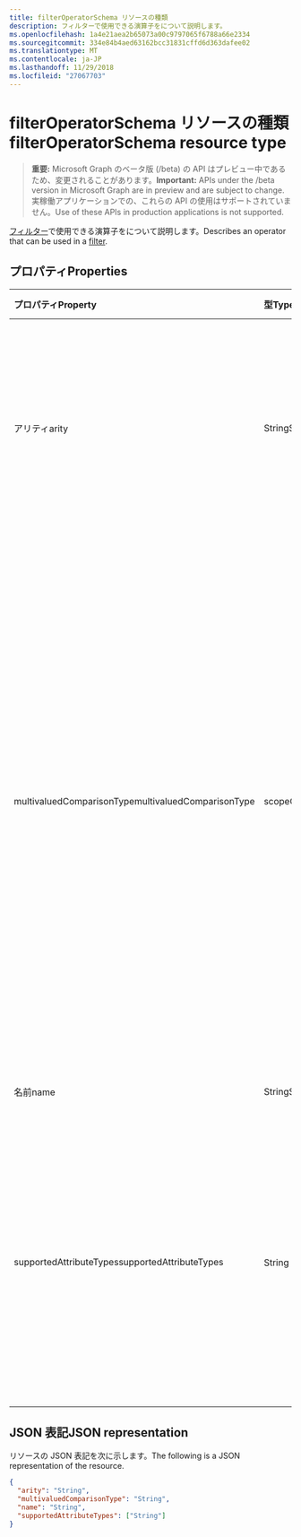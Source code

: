 ```yaml
---
title: filterOperatorSchema リソースの種類
description: フィルターで使用できる演算子をについて説明します。
ms.openlocfilehash: 1a4e21aea2b65073a00c9797065f6788a66e2334
ms.sourcegitcommit: 334e84b4aed63162bcc31831cffd6d363dafee02
ms.translationtype: MT
ms.contentlocale: ja-JP
ms.lasthandoff: 11/29/2018
ms.locfileid: "27067703"
---
```

# <a name="filteroperatorschema-resource-type"></a><span data-ttu-id="d0720-103">filterOperatorSchema リソースの種類</span><span class="sxs-lookup"><span data-stu-id="d0720-103">filterOperatorSchema resource type</span></span>

> <span data-ttu-id="d0720-104">**重要:** Microsoft Graph のベータ版 (/beta) の API はプレビュー中であるため、変更されることがあります。</span><span class="sxs-lookup"><span data-stu-id="d0720-104">**Important:** APIs under the /beta version in Microsoft Graph are in preview and are subject to change.</span></span> <span data-ttu-id="d0720-105">実稼働アプリケーションでの、これらの API の使用はサポートされていません。</span><span class="sxs-lookup"><span data-stu-id="d0720-105">Use of these APIs in production applications is not supported.</span></span>

<span data-ttu-id="d0720-106">[フィルター](synchronization-filter.md)で使用できる演算子をについて説明します。</span><span class="sxs-lookup"><span data-stu-id="d0720-106">Describes an operator that can be used in a [filter](synchronization-filter.md).</span></span>

## <a name="properties"></a><span data-ttu-id="d0720-107">プロパティ</span><span class="sxs-lookup"><span data-stu-id="d0720-107">Properties</span></span>

| <span data-ttu-id="d0720-108">プロパティ</span><span class="sxs-lookup"><span data-stu-id="d0720-108">Property</span></span>                   | <span data-ttu-id="d0720-109">型</span><span class="sxs-lookup"><span data-stu-id="d0720-109">Type</span></span>                      | <span data-ttu-id="d0720-110">説明</span><span class="sxs-lookup"><span data-stu-id="d0720-110">Description</span></span>    |
|:---------------------------|:--------------------------|:---------------|
|<span data-ttu-id="d0720-111">アリティ</span><span class="sxs-lookup"><span data-stu-id="d0720-111">arity</span></span>                       |<span data-ttu-id="d0720-112">String</span><span class="sxs-lookup"><span data-stu-id="d0720-112">String</span></span>          |<span data-ttu-id="d0720-113">演算子のアリティ。</span><span class="sxs-lookup"><span data-stu-id="d0720-113">Arity of the operator.</span></span> <span data-ttu-id="d0720-114">使用可能な値は、`Binary`、`Unary` です。</span><span class="sxs-lookup"><span data-stu-id="d0720-114">Possible values are: `Binary`, `Unary`.</span></span> <span data-ttu-id="d0720-115">既定値は `Binary` です。</span><span class="sxs-lookup"><span data-stu-id="d0720-115">The default is `Binary`.</span></span>|
|<span data-ttu-id="d0720-116">multivaluedComparisonType</span><span class="sxs-lookup"><span data-stu-id="d0720-116">multivaluedComparisonType</span></span>   |<span data-ttu-id="d0720-117">scopeOperatorMultiValuedComparisonType</span><span class="sxs-lookup"><span data-stu-id="d0720-117">scopeOperatorMultiValuedComparisonType</span></span>          |<span data-ttu-id="d0720-118">使用可能な値は、`All`、`Any` です。</span><span class="sxs-lookup"><span data-stu-id="d0720-118">Possible values are: `All`, `Any`.</span></span> <span data-ttu-id="d0720-119">複数値を持つ属性にのみ適用されます。</span><span class="sxs-lookup"><span data-stu-id="d0720-119">Applies only to multivalued attributes.</span></span> <span data-ttu-id="d0720-120">`All`すべての値が条件を満たす必要があることを意味します。</span><span class="sxs-lookup"><span data-stu-id="d0720-120">`All` means that all values must satisfy the condition.</span></span> <span data-ttu-id="d0720-121">`Any`条件を満たすために、少なくとも 1 つの値が含まれていることを意味します。</span><span class="sxs-lookup"><span data-stu-id="d0720-121">`Any` means that at least one value has to satisfy the condition.</span></span> <span data-ttu-id="d0720-122">既定値は `All` です。</span><span class="sxs-lookup"><span data-stu-id="d0720-122">The default is `All`.</span></span>|
|<span data-ttu-id="d0720-123">名前</span><span class="sxs-lookup"><span data-stu-id="d0720-123">name</span></span>                        |<span data-ttu-id="d0720-124">String</span><span class="sxs-lookup"><span data-stu-id="d0720-124">String</span></span>                     |<span data-ttu-id="d0720-125">オペレーター名です。</span><span class="sxs-lookup"><span data-stu-id="d0720-125">Operator name.</span></span> |
|<span data-ttu-id="d0720-126">supportedAttributeTypes</span><span class="sxs-lookup"><span data-stu-id="d0720-126">supportedAttributeTypes</span></span>     |<span data-ttu-id="d0720-127">String コレクション</span><span class="sxs-lookup"><span data-stu-id="d0720-127">String collection</span></span>         |<span data-ttu-id="d0720-128">属性の型が演算子でサポートします。</span><span class="sxs-lookup"><span data-stu-id="d0720-128">Attribute types supported by the operator.</span></span> <span data-ttu-id="d0720-129">可能な値は、`Boolean`、`Binary`、`Reference`、`Integer`、`String` です。</span><span class="sxs-lookup"><span data-stu-id="d0720-129">Possible values are: `Boolean`, `Binary`, `Reference`, `Integer`, `String`.</span></span>|

## <a name="json-representation"></a><span data-ttu-id="d0720-130">JSON 表記</span><span class="sxs-lookup"><span data-stu-id="d0720-130">JSON representation</span></span>

<span data-ttu-id="d0720-131">リソースの JSON 表記を次に示します。</span><span class="sxs-lookup"><span data-stu-id="d0720-131">The following is a JSON representation of the resource.</span></span>

<!-- {
  "blockType": "resource",
  "optionalProperties": [

  ],
  "@odata.type": "microsoft.graph.filterOperatorSchema"
}-->

```json
{
  "arity": "String",
  "multivaluedComparisonType": "String",
  "name": "String",
  "supportedAttributeTypes": ["String"]
}

```

<!-- uuid: 8fcb5dbc-d5aa-4681-8e31-b001d5168d79
2015-10-25 14:57:30 UTC -->
<!-- {
  "type": "#page.annotation",
  "description": "filterOperatorSchema resource",
  "keywords": "",
  "section": "documentation",
  "tocPath": ""
}-->